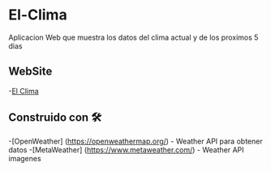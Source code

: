# El-Clima
Aplicacion Web que muestra los datos del clima actual y de los proximos 5 dias

## WebSite

-[El Clima](https://franco-navarro.github.io/El-Clima/)

## Construido con 🛠️

-[OpenWeather] (https://openweathermap.org/) - Weather API para obtener datos
-[MetaWeather] (https://www.metaweather.com/) - Weather API imagenes
